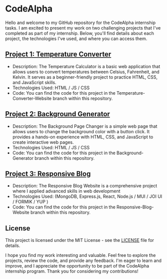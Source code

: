 # CodeAlpha
Hello and welcome to my GitHub repository for the CodeAlpha internship tasks. I am excited to present my work on two challenging projects that I've completed as part of my internship. Below, you'll find details about each project, the technologies I've used, and where you can access them.

## [ Project 1: Temperature Converter](https://github.com/AbdelrhmanReda17/CodeAlpha/tree/Temperature-Converter-Website)

* Description: The Temperature Calculator is a basic web application that allows users to convert temperatures between Celsius, Fahrenheit, and Kelvin. It serves as a beginner-friendly project to practice HTML, CSS, and JavaScript skills.
* Technologies Used: HTML / JS / CSS
* Code: You can find the code for this project in the Temperature-Converter-Website branch within this repository.

## [ Project 2: Background Generator](https://github.com/AbdelrhmanReda17/CodeAlpha/tree/Background-Generator)

* Description: The Background Page Changer is a simple web page that allows users to change the background color with a button click. It provides a hands-on experience with HTML, CSS, and JavaScript to create interactive web pages.
* Technologies Used: HTML / JS / CSS
* Code: You can find the code for this project in the Background-Generator branch within this repository.

## [ Project 3: Responsive Blog](https://github.com/AbdelrhmanReda17/CodeAlpha/tree/Responsive-Blog-Website)

* Description: The Responsive Blog Website is a comprehensive project where I applied advanced skills in web development
* Technologies Used: (MongoDB, Express.js, React, Node.js / MUI / JOI UI / FORMIK / YUP )
* Code: You can find the code for this project in the Responsive-Blog-Website branch within this repository.

## License
This project is licensed under the MIT License - see the [LICENSE](LICENSE) file for details.

I hope you find my work interesting and valuable. Feel free to explore the projects, review the code, and provide any feedback. I'm eager to learn and improve, and I appreciate the opportunity to be part of the CodeAlpha internship program. Thank you for considering my contributions!
